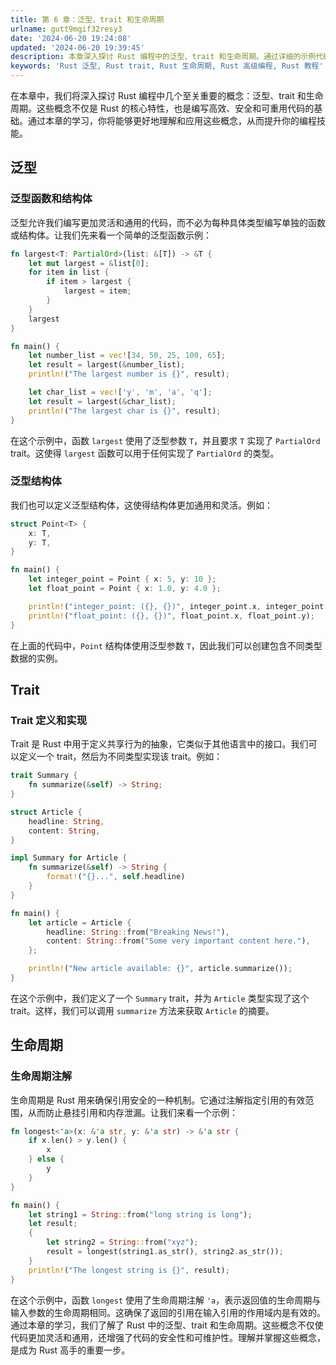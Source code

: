 ```yaml
---
title: 第 6 章：泛型、trait 和生命周期
urlname: gutt9mgif32resy3
date: '2024-06-20 19:24:08'
updated: '2024-06-20 19:39:45'
description: 本章深入探讨 Rust 编程中的泛型、trait 和生命周期。通过详细的示例代码，读者将学习如何定义和使用泛型函数和结构体，理解 trait 的实现，以及掌握生命周期注解，提升对 Rust 编程的理解和应用能力。
keywords: 'Rust 泛型, Rust trait, Rust 生命周期, Rust 高级编程, Rust 教程'
---
```

在本章中，我们将深入探讨 Rust 编程中几个至关重要的概念：泛型、trait 和生命周期。这些概念不仅是 Rust 的核心特性，也是编写高效、安全和可重用代码的基础。通过本章的学习，你将能够更好地理解和应用这些概念，从而提升你的编程技能。
## 泛型
### 泛型函数和结构体
泛型允许我们编写更加灵活和通用的代码，而不必为每种具体类型编写单独的函数或结构体。让我们先来看一个简单的泛型函数示例：
```rust
fn largest<T: PartialOrd>(list: &[T]) -> &T {
    let mut largest = &list[0];
    for item in list {
        if item > largest {
            largest = item;
        }
    }
    largest
}

fn main() {
    let number_list = vec![34, 50, 25, 100, 65];
    let result = largest(&number_list);
    println!("The largest number is {}", result);

    let char_list = vec!['y', 'm', 'a', 'q'];
    let result = largest(&char_list);
    println!("The largest char is {}", result);
}
```
在这个示例中，函数 `largest` 使用了泛型参数 `T`，并且要求 `T` 实现了 `PartialOrd` trait。这使得 `largest` 函数可以用于任何实现了 `PartialOrd` 的类型。
### 泛型结构体
我们也可以定义泛型结构体，这使得结构体更加通用和灵活。例如：
```rust
struct Point<T> {
    x: T,
    y: T,
}

fn main() {
    let integer_point = Point { x: 5, y: 10 };
    let float_point = Point { x: 1.0, y: 4.0 };

    println!("integer_point: ({}, {})", integer_point.x, integer_point.y);
    println!("float_point: ({}, {})", float_point.x, float_point.y);
}
```
在上面的代码中，`Point` 结构体使用泛型参数 `T`，因此我们可以创建包含不同类型数据的实例。
## Trait
### Trait 定义和实现
Trait 是 Rust 中用于定义共享行为的抽象，它类似于其他语言中的接口。我们可以定义一个 trait，然后为不同类型实现该 trait。例如：
```rust
trait Summary {
    fn summarize(&self) -> String;
}

struct Article {
    headline: String,
    content: String,
}

impl Summary for Article {
    fn summarize(&self) -> String {
        format!("{}...", self.headline)
    }
}

fn main() {
    let article = Article {
        headline: String::from("Breaking News!"),
        content: String::from("Some very important content here."),
    };

    println!("New article available: {}", article.summarize());
}
```
在这个示例中，我们定义了一个 `Summary` trait，并为 `Article` 类型实现了这个 trait。这样，我们可以调用 `summarize` 方法来获取 `Article` 的摘要。
## 生命周期
### 生命周期注解
生命周期是 Rust 用来确保引用安全的一种机制。它通过注解指定引用的有效范围，从而防止悬挂引用和内存泄漏。让我们来看一个示例：
```rust
fn longest<'a>(x: &'a str, y: &'a str) -> &'a str {
    if x.len() > y.len() {
        x
    } else {
        y
    }
}

fn main() {
    let string1 = String::from("long string is long");
    let result;
    {
        let string2 = String::from("xyz");
        result = longest(string1.as_str(), string2.as_str());
    }
    println!("The longest string is {}", result);
}
```
在这个示例中，函数 `longest` 使用了生命周期注解 `'a`，表示返回值的生命周期与输入参数的生命周期相同。这确保了返回的引用在输入引用的作用域内是有效的。
通过本章的学习，我们了解了 Rust 中的泛型、trait 和生命周期。这些概念不仅使代码更加灵活和通用，还增强了代码的安全性和可维护性。理解并掌握这些概念，是成为 Rust 高手的重要一步。
